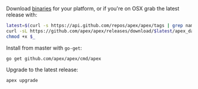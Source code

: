 
Download [binaries](https://github.com/apex/apex/releases) for your platform, or if you're on OSX grab the latest release with:

```sh
latest=$(curl -s https://api.github.com/repos/apex/apex/tags | grep name | head -n 1 | sed 's/[," ]//g' | cut -d ':' -f 2)
curl -sL https://github.com/apex/apex/releases/download/$latest/apex_darwin_amd64 -o /usr/local/bin/apex
chmod +x $_
```

Install from master with `go-get`:

```
go get github.com/apex/apex/cmd/apex
```

Upgrade to the latest release:

```
apex upgrade
```

